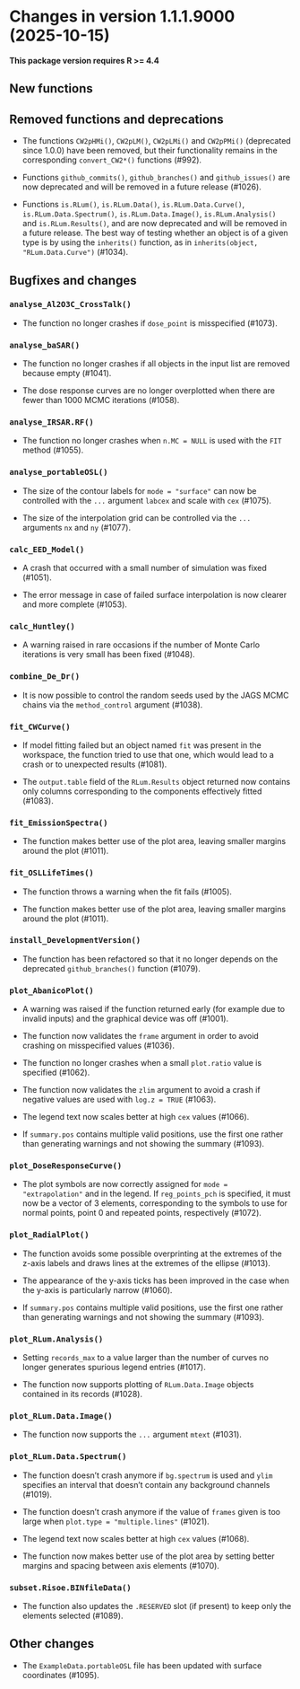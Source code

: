 <!-- NEWS.md was auto-generated by NEWS.Rmd. Please DO NOT edit by hand!-->

# Changes in version 1.1.1.9000 (2025-10-15)

**This package version requires R \>= 4.4**

## New functions

## Removed functions and deprecations

- The functions `CW2pHMi()`, `CW2pLM()`, `CW2pLMi()` and `CW2pPMi()`
  (deprecated since 1.0.0) have been removed, but their functionality
  remains in the corresponding `convert_CW2*()` functions (#992).

- Functions `github_commits()`, `github_branches()` and
  `github_issues()` are now deprecated and will be removed in a future
  release (#1026).

- Functions `is.RLum()`, `is.RLum.Data()`, `is.RLum.Data.Curve()`,
  `is.RLum.Data.Spectrum()`, `is.RLum.Data.Image()`,
  `is.RLum.Analysis()` and `is.RLum.Results()`, and are now deprecated
  and will be removed in a future release. The best way of testing
  whether an object is of a given type is by using the `inherits()`
  function, as in `inherits(object, "RLum.Data.Curve")` (#1034).

## Bugfixes and changes

### `analyse_Al2O3C_CrossTalk()`

- The function no longer crashes if `dose_point` is misspecified
  (#1073).

### `analyse_baSAR()`

- The function no longer crashes if all objects in the input list are
  removed because empty (#1041).

- The dose response curves are no longer overplotted when there are
  fewer than 1000 MCMC iterations (#1058).

### `analyse_IRSAR.RF()`

- The function no longer crashes when `n.MC = NULL` is used with the
  `FIT` method (#1055).

### `analyse_portableOSL()`

- The size of the contour labels for `mode = "surface"` can now be
  controlled with the `...` argument `labcex` and scale with `cex`
  (#1075).

- The size of the interpolation grid can be controlled via the `...`
  arguments `nx` and `ny` (#1077).

### `calc_EED_Model()`

- A crash that occurred with a small number of simulation was fixed
  (#1051).

- The error message in case of failed surface interpolation is now
  clearer and more complete (#1053).

### `calc_Huntley()`

- A warning raised in rare occasions if the number of Monte Carlo
  iterations is very small has been fixed (#1048).

### `combine_De_Dr()`

- It is now possible to control the random seeds used by the JAGS MCMC
  chains via the `method_control` argument (#1038).

### `fit_CWCurve()`

- If model fitting failed but an object named `fit` was present in the
  workspace, the function tried to use that one, which would lead to a
  crash or to unexpected results (#1081).

- The `output.table` field of the `RLum.Results` object returned now
  contains only columns corresponding to the components effectively
  fitted (#1083).

### `fit_EmissionSpectra()`

- The function makes better use of the plot area, leaving smaller
  margins around the plot (#1011).

### `fit_OSLLifeTimes()`

- The function throws a warning when the fit fails (#1005).

- The function makes better use of the plot area, leaving smaller
  margins around the plot (#1011).

### `install_DevelopmentVersion()`

- The function has been refactored so that it no longer depends on the
  deprecated `github_branches()` function (#1079).

### `plot_AbanicoPlot()`

- A warning was raised if the function returned early (for example due
  to invalid inputs) and the graphical device was off (#1001).

- The function now validates the `frame` argument in order to avoid
  crashing on misspecified values (#1036).

- The function no longer crashes when a small `plot.ratio` value is
  specified (#1062).

- The function now validates the `zlim` argument to avoid a crash if
  negative values are used with `log.z = TRUE` (#1063).

- The legend text now scales better at high `cex` values (#1066).

- If `summary.pos` contains multiple valid positions, use the first one
  rather than generating warnings and not showing the summary (#1093).

### `plot_DoseResponseCurve()`

- The plot symbols are now correctly assigned for
  `mode = "extrapolation"` and in the legend. If `reg_points_pch` is
  specified, it must now be a vector of 3 elements, corresponding to the
  symbols to use for normal points, point 0 and repeated points,
  respectively (#1072).

### `plot_RadialPlot()`

- The function avoids some possible overprinting at the extremes of the
  z-axis labels and draws lines at the extremes of the ellipse (#1013).

- The appearance of the y-axis ticks has been improved in the case when
  the y-axis is particularly narrow (#1060).

- If `summary.pos` contains multiple valid positions, use the first one
  rather than generating warnings and not showing the summary (#1093).

### `plot_RLum.Analysis()`

- Setting `records_max` to a value larger than the number of curves no
  longer generates spurious legend entries (#1017).

- The function now supports plotting of `RLum.Data.Image` objects
  contained in its records (#1028).

### `plot_RLum.Data.Image()`

- The function now supports the `...` argument `mtext` (#1031).

### `plot_RLum.Data.Spectrum()`

- The function doesn’t crash anymore if `bg.spectrum` is used and `ylim`
  specifies an interval that doesn’t contain any background channels
  (#1019).

- The function doesn’t crash anymore if the value of `frames` given is
  too large when `plot.type = "multiple.lines"` (#1021).

- The legend text now scales better at high `cex` values (#1068).

- The function now makes better use of the plot area by setting better
  margins and spacing between axis elements (#1070).

### `subset.Risoe.BINfileData()`

- The function also updates the `.RESERVED` slot (if present) to keep
  only the elements selected (#1089).

## Other changes

- The `ExampleData.portableOSL` file has been updated with surface
  coordinates (#1095).

